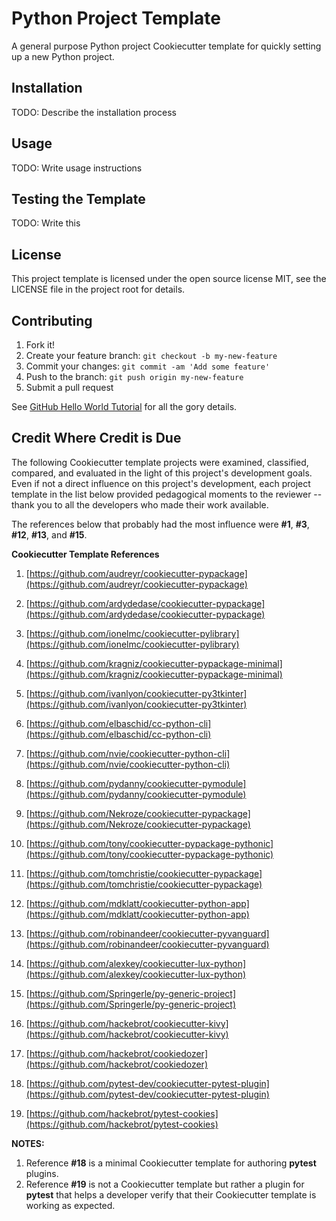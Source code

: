 # Python Project Template #

A general purpose Python project Cookiecutter template for quickly setting up a new Python project.

## Installation ##

TODO: Describe the installation process

## Usage ##

TODO: Write usage instructions

## Testing the Template ##

TODO: Write this

## License ##

This project template is licensed under the open source license MIT, see the LICENSE file
in the project root for details.

## Contributing ##

1. Fork it!
2. Create your feature branch: `git checkout -b my-new-feature`
3. Commit your changes: `git commit -am 'Add some feature'`
4. Push to the branch: `git push origin my-new-feature`
5. Submit a pull request

See [GitHub Hello World Tutorial](https://guides.github.com/activities/hello-world/) for all the gory details.

## Credit Where Credit is Due ##
The following Cookiecutter template projects were examined, classified, compared, and evaluated in the light of this project's development goals. Even if not a direct influence on this project's development, each project template in the list below provided pedagogical moments to the reviewer -- thank you to all the developers who made their work available.

The references below that probably had the most influence were **#1**, **#3**, **#12**, **#13**, and **#15**.

**Cookiecutter Template References**

1. [https://github.com/audreyr/cookiecutter-pypackage](https://github.com/audreyr/cookiecutter-pypackage)
2. [https://github.com/ardydedase/cookiecutter-pypackage](https://github.com/ardydedase/cookiecutter-pypackage)
3. [https://github.com/ionelmc/cookiecutter-pylibrary](https://github.com/ionelmc/cookiecutter-pylibrary)
4. [https://github.com/kragniz/cookiecutter-pypackage-minimal](https://github.com/kragniz/cookiecutter-pypackage-minimal)
5. [https://github.com/ivanlyon/cookiecutter-py3tkinter](https://github.com/ivanlyon/cookiecutter-py3tkinter)
6. [https://github.com/elbaschid/cc-python-cli](https://github.com/elbaschid/cc-python-cli)
7. [https://github.com/nvie/cookiecutter-python-cli](https://github.com/nvie/cookiecutter-python-cli)
8. [https://github.com/pydanny/cookiecutter-pymodule](https://github.com/pydanny/cookiecutter-pymodule)
9. [https://github.com/Nekroze/cookiecutter-pypackage](https://github.com/Nekroze/cookiecutter-pypackage)
10. [https://github.com/tony/cookiecutter-pypackage-pythonic](https://github.com/tony/cookiecutter-pypackage-pythonic)
11. [https://github.com/tomchristie/cookiecutter-pypackage](https://github.com/tomchristie/cookiecutter-pypackage)
12. [https://github.com/mdklatt/cookiecutter-python-app](https://github.com/mdklatt/cookiecutter-python-app)
13. [https://github.com/robinandeer/cookiecutter-pyvanguard](https://github.com/robinandeer/cookiecutter-pyvanguard)
14. [https://github.com/alexkey/cookiecutter-lux-python](https://github.com/alexkey/cookiecutter-lux-python)
15. [https://github.com/Springerle/py-generic-project](https://github.com/Springerle/py-generic-project)
16. [https://github.com/hackebrot/cookiecutter-kivy](https://github.com/hackebrot/cookiecutter-kivy)
17. [https://github.com/hackebrot/cookiedozer](https://github.com/hackebrot/cookiedozer)

18. [https://github.com/pytest-dev/cookiecutter-pytest-plugin](https://github.com/pytest-dev/cookiecutter-pytest-plugin)

19. [https://github.com/hackebrot/pytest-cookies](https://github.com/hackebrot/pytest-cookies)

**NOTES:**

1. Reference **#18** is a minimal Cookiecutter template for authoring **pytest** plugins. 
2. Reference **#19**  is not a Cookiecutter template but rather a plugin for **pytest** that helps a developer verify that their Cookiecutter template is working as expected.




